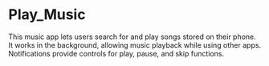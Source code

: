 # Play_Music
This music app lets users search for and play songs stored on their phone. It works in the background, allowing music playback while using other apps. Notifications provide controls for play, pause, and skip functions.
